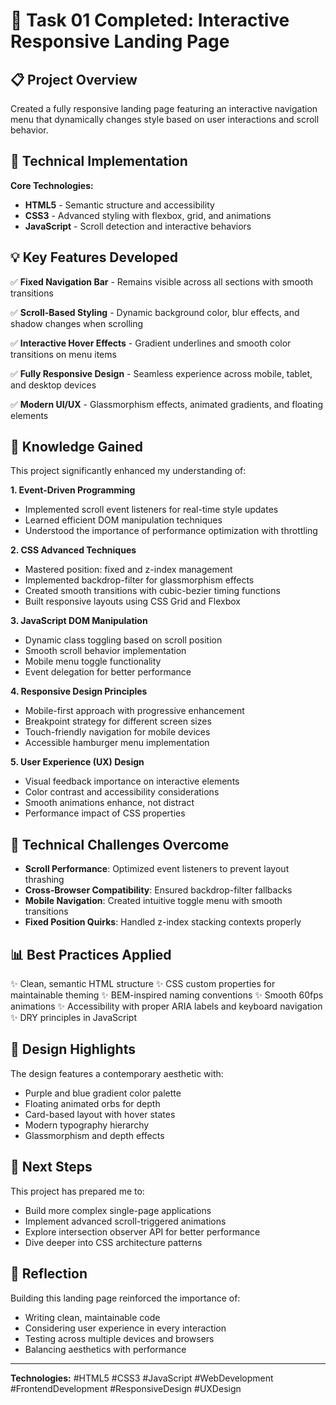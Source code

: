 # 🚀 Task 01 Completed: Interactive Responsive Landing Page


## 📋 Project Overview
Created a fully responsive landing page featuring an interactive navigation menu that dynamically changes style based on user interactions and scroll behavior.

## 🎯 Technical Implementation

**Core Technologies:**
- **HTML5** - Semantic structure and accessibility
- **CSS3** - Advanced styling with flexbox, grid, and animations
- **JavaScript** - Scroll detection and interactive behaviors

## 💡 Key Features Developed

✅ **Fixed Navigation Bar** - Remains visible across all sections with smooth transitions

✅ **Scroll-Based Styling** - Dynamic background color, blur effects, and shadow changes when scrolling

✅ **Interactive Hover Effects** - Gradient underlines and smooth color transitions on menu items

✅ **Fully Responsive Design** - Seamless experience across mobile, tablet, and desktop devices

✅ **Modern UI/UX** - Glassmorphism effects, animated gradients, and floating elements

## 🧠 Knowledge Gained

This project significantly enhanced my understanding of:

**1. Event-Driven Programming**
- Implemented scroll event listeners for real-time style updates
- Learned efficient DOM manipulation techniques
- Understood the importance of performance optimization with throttling

**2. CSS Advanced Techniques**
- Mastered position: fixed and z-index management
- Implemented backdrop-filter for glassmorphism effects
- Created smooth transitions with cubic-bezier timing functions
- Built responsive layouts using CSS Grid and Flexbox

**3. JavaScript DOM Manipulation**
- Dynamic class toggling based on scroll position
- Smooth scroll behavior implementation
- Mobile menu toggle functionality
- Event delegation for better performance

**4. Responsive Design Principles**
- Mobile-first approach with progressive enhancement
- Breakpoint strategy for different screen sizes
- Touch-friendly navigation for mobile devices
- Accessible hamburger menu implementation

**5. User Experience (UX) Design**
- Visual feedback importance on interactive elements
- Color contrast and accessibility considerations
- Smooth animations enhance, not distract
- Performance impact of CSS properties

## 🔧 Technical Challenges Overcome

- **Scroll Performance**: Optimized event listeners to prevent layout thrashing
- **Cross-Browser Compatibility**: Ensured backdrop-filter fallbacks
- **Mobile Navigation**: Created intuitive toggle menu with smooth transitions
- **Fixed Position Quirks**: Handled z-index stacking contexts properly

## 📊 Best Practices Applied

✨ Clean, semantic HTML structure
✨ CSS custom properties for maintainable theming
✨ BEM-inspired naming conventions
✨ Smooth 60fps animations
✨ Accessibility with proper ARIA labels and keyboard navigation
✨ DRY principles in JavaScript

## 🎨 Design Highlights

The design features a contemporary aesthetic with:
- Purple and blue gradient color palette
- Floating animated orbs for depth
- Card-based layout with hover states
- Modern typography hierarchy
- Glassmorphism and depth effects

## 🚀 Next Steps

This project has prepared me to:
- Build more complex single-page applications
- Implement advanced scroll-triggered animations
- Explore intersection observer API for better performance
- Dive deeper into CSS architecture patterns

## 💬 Reflection

Building this landing page reinforced the importance of:
- Writing clean, maintainable code
- Considering user experience in every interaction
- Testing across multiple devices and browsers
- Balancing aesthetics with performance

---

**Technologies:** 
#HTML5 
#CSS3 
#JavaScript 
#WebDevelopment 
#FrontendDevelopment 
#ResponsiveDesign 
#UXDesign